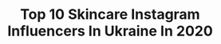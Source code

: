 ---
title: Top 10 Skincare Instagram Influencers In Ukraine In 2020
description: >-
  Find top skincare Instagram influencers in Ukraine in 2020. Most popular hashtags: #skincare #makeup #beauty.
platform: Instagram
hits: 16
text_top: Identify the most popular Instagram influencers on inBeat.
text_bottom: Our search engine aggregates 16 Instagram influencers like this in Ukraine for you to collaborate.
profiles:
  - username: "nataliiagotsii"
    fullname: >-
      Nataliia Gotsii
    bio: >-
      Ford Supermodel of the World ‘04 Model Influencer IG: @skincarecritic telegram: nataliiagotsii collab: pr.n.gotsii@gmail.com YouTube #бытьГоций ⬇️:
    location: "Ukraine"
    followers: 129908
    engagement: 347
    commentsToLikes: 0.022830
    id: ck14iw95whg6c0i1980mg5lqi
    verified: true
    hashtags: "#backstage, #elleactiveforum, #ecco, #anorexia"
  - username: "dr_anna_vasylchenko"
    fullname: >-
      Dr.Anna дерматокосметолог
    bio: >-
      Full-face correction (Botox, філлери) Dermatology Owner ❣️ @dr.anna_skincare Be the best that you can be You inside&outside perfection Cooperation📩
    location: "Ukraine"
    followers: 15248
    engagement: 661
    commentsToLikes: 0.039754
    id: ck5q9x39jdg7u0i11tczsyk1v
    verified: false
    hashtags: ""
  - username: "totallyblond"
    fullname: >-
      Liza Krasnova | Blogger | Kiev
    bio: >-
      💋 Beautiful blogger :) 📬 Сотрудничество lizka@totallyblond.com 🎥 YouTube.com/user/Totallyblondcom (120+k) New video👇🏻
    location: "Ukraine"
    followers: 123007
    engagement: 129
    commentsToLikes: 0.202718
    id: ck0twglxpfabu0i19hiycf2zs
    verified: false
    hashtags: "#makeup, #elan, #facechart, #recycle"
  - username: "angiekostyshyn"
    fullname: >-
      Angelina Kostyshyn
    bio: >-
      Miss Supranational Czech Republic 2020 👑 |Ukrainian|CZ| 🎓 Occupational therapy Collab: angelika.kostyshynova@missczechrep.cz a.kostyshynova@gmail.com
    location: "Ukraine"
    followers: 102899
    engagement: 495
    commentsToLikes: 0.027264
    id: ck5zyfshd9t1e0i14ascpvfw8
    verified: false
    hashtags: "#nature, #misssupranational, #missczechrepublic, #photoshoot"
  - username: "dobraira"
    fullname: >-
      Візажист/Бровіст- Іра Добра
    bio: >-
      Візажист - Бровіст/ Make-Up & Brows artist Індивідуальні курси візажу Підвищення кваліфікації по візажу Базові курси бровіста 📲+380987751233
    location: "Ukraine"
    followers: 8397
    engagement: 898
    commentsToLikes: 0.034581
    id: ck14iic4jfjqc0i19gzh10vi9
    verified: false
    hashtags: "#sport, #makeupartist, #beautiful, #healthyfood"
  - username: "love__rose92"
    fullname: >-
      
    bio: >-
      Married 💍 Artist👩🏼‍🎨 designer 👗owner @le_rose___ 🛍@__love__rose__collection 👙 @save_in_yourself_humanity 👶 ❤️🏆travel 🐎🛥🌍🙏🏻 🇺🇦 🇦🇪28
    location: "Ukraine"
    followers: 2151782
    engagement: 203
    commentsToLikes: 0.018225
    id: ck14ji29jkget0i19dctw3u0d
    verified: false
    hashtags: "#mineralfoundation, #saudionlineshop, #bustcream, #skincare"
  - username: "stasia_bonni"
    fullname: >-
      Anastasiia Bannichkova
    bio: >-
      Ukrainian actress🎬 Model👠 Traveler🇺🇸🇮🇹🇨🇭🇫🇷🇹🇷🇸🇨🇷🇺🇮🇩🇵🇹🇲🇩🇬🇷🇪🇸🇦🇪🇨🇿🇭🇷🇲🇹🇸🇪🇮🇸🇫🇮🇮🇱🇹🇼🇭🇰🇹🇭🇨🇳🇦🇱 Kiev 🇺💛💙🇦 MA @cyrusmodels Totally happy girl 💃 @bemodelnyc
    location: "Ukraine"
    followers: 21830
    engagement: 296
    commentsToLikes: 0.061391
    id: ck6tpkwatkfv40j71ee51d8m5
    verified: false
    hashtags: "#manhattan, #look, #style, #hair"
  - username: "odessavlad"
    fullname: >-
      Vladimir Pelikh
    bio: >-
      📍Kyiv, Ukraine Made in Ukraine🇺🇦 International male MODEL MA @qmodels 🇺🇸 Traveller Sculptor Follow my ART page @odessavlad_art I speak 🇺🇦🇬🇧🇪🇸🇧🇷🇷🇺
    location: "Ukraine"
    followers: 53223
    engagement: 502
    commentsToLikes: 0.028773
    id: ck5c4a3h40x3n0i119rtl72pi
    verified: false
    hashtags: "#menwithstyle, #menslifestyle, #modelguys, #fitguysofinsta"
  - username: "julia_tsvietkova"
    fullname: >-
      Юлия Цветкова, Киев
    bio: >-
      🧘🏽‍♀️#СовсемДругойКарантин 🌊Люблю море и вино ✈️Путешествую за три копейки 🛍Покупаю в аутлетах
    location: "Ukraine"
    followers: 20835
    engagement: 109
    commentsToLikes: 0.030283
    id: ck8tdpxu64c990j78jcchp262
    verified: false
    hashtags: "#andrymandry, #travelinukraine, #seasoul, #travelgirl"
  - username: "yana_martirosyan"
    fullname: >-
      𝐌𝐚𝐤𝐞𝐔𝐩 & 𝐇𝐚𝐢𝐫𝐬𝐭𝐲𝐥𝐞
    bio: >-
      Арт директор @kattann.beauty Стилист @martina_beautybride 💛Обучаю «Курс Визажист» «Макияж для себя» 🎬Съёмки и фотосессии
    location: "Ukraine"
    followers: 21447
    engagement: 237
    commentsToLikes: 0.018707
    id: ck5bvympaknpg0i119qrqjdxv
    verified: false
    hashtags: "#kiss, #makeupartist, #lauramercier, #liner"
---